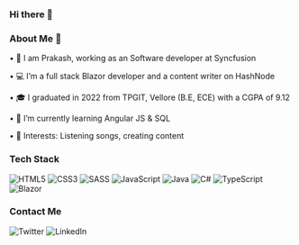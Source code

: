 ### Hi there 👋

### About Me 👦

• 👀 I am Prakash, working as an Software developer at Syncfusion

• 💻 I’m a full stack Blazor developer and a content writer on HashNode

• 🎓 I graduated in 2022 from TPGIT, Vellore (B.E, ECE) with a CGPA of 9.12

• 🌱 I’m currently learning Angular JS & SQL 

• 💞️ Interests: Listening songs, creating content

### Tech Stack

![HTML5](https://img.shields.io/badge/html5-%23E34F26.svg?style=for-the-badge&logo=html5&logoColor=white)
![CSS3](https://img.shields.io/badge/css3-%231572B6.svg?style=for-the-badge&logo=css3&logoColor=white)
![SASS](https://img.shields.io/badge/SASS-hotpink.svg?style=for-the-badge&logo=SASS&logoColor=white)
![JavaScript](https://img.shields.io/badge/javascript-%23323330.svg?style=for-the-badge&logo=javascript&logoColor=%23F7DF1E)
![Java](https://img.shields.io/badge/java-%23ED8B00.svg?style=for-the-badge&logo=java&logoColor=white)
![C#](https://img.shields.io/badge/c%23-%23239120.svg?style=for-the-badge&logo=c-sharp&logoColor=white)
![TypeScript](https://img.shields.io/badge/typescript-%23007ACC.svg?style=for-the-badge&logo=typescript&logoColor=white)
![Blazor](https://img.shields.io/badge/blazor-%235C2D91.svg?style=for-the-badge&logo=blazor&logoColor=white)

### Contact Me

![Twitter<a href="https://twitter.com/_Prakash__Raj"> ](https://img.shields.io/badge/Twitter-%231DA1F2.svg?style=for-the-badge&logo=Twitter&logoColor=white)
![LinkedIn <a href="https://www.linkedin.com/in/prakash-raj-50aa91171">](https://img.shields.io/badge/linkedin-%230077B5.svg?style=for-the-badge&logo=linkedin&logoColor=white)
